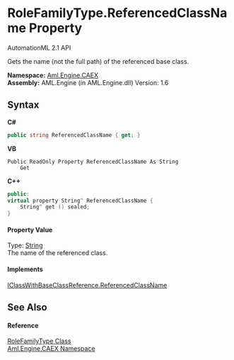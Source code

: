 # RoleFamilyType.ReferencedClassName Property 
AutomationML 2.1 API 

Gets the name (not the full path) of the referenced base class.

**Namespace:**&nbsp;<a href="N_Aml_Engine_CAEX">Aml.Engine.CAEX</a><br />**Assembly:**&nbsp;AML.Engine (in AML.Engine.dll) Version: 1.6

## Syntax

**C#**<br />
``` C#
public string ReferencedClassName { get; }
```

**VB**<br />
``` VB
Public ReadOnly Property ReferencedClassName As String
	Get
```

**C++**<br />
``` C++
public:
virtual property String^ ReferencedClassName {
	String^ get () sealed;
}
```


#### Property Value
Type: <a href="https://docs.microsoft.com/dotnet/api/system.string" target="_parent" rel="noopener noreferrer">String</a><br />The name of the referenced class.

#### Implements
<a href="P_Aml_Engine_CAEX_IClassWithBaseClassReference_ReferencedClassName">IClassWithBaseClassReference.ReferencedClassName</a><br />

## See Also


#### Reference
<a href="T_Aml_Engine_CAEX_RoleFamilyType">RoleFamilyType Class</a><br /><a href="N_Aml_Engine_CAEX">Aml.Engine.CAEX Namespace</a><br />